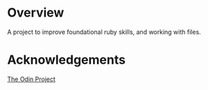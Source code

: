 # Overview
A project to improve foundational ruby skills, and working with files.

# Acknowledgements
[The Odin Project](https://www.theodinproject.com/lessons/ruby-hangman)
